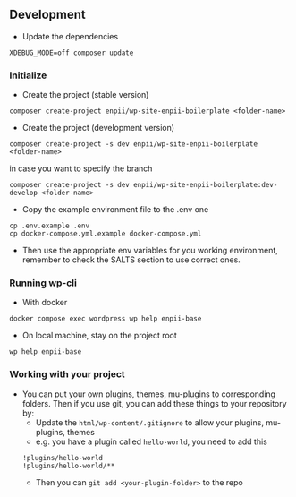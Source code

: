 
## Development
- Update the dependencies
```
XDEBUG_MODE=off composer update
```

### Initialize
- Create the project (stable version)
```
composer create-project enpii/wp-site-enpii-boilerplate <folder-name>
```
  - Create the project (development version)
  ```
  composer create-project -s dev enpii/wp-site-enpii-boilerplate <folder-name>
  ```
  in case you want to specify the branch
  ```
  composer create-project -s dev enpii/wp-site-enpii-boilerplate:dev-develop <folder-name>
  ```
- Copy the example environment file to the .env one
```
cp .env.example .env
cp docker-compose.yml.example docker-compose.yml
```
- Then use the appropriate env variables for you working environment, remember to check the SALTS section to use correct ones.

### Running wp-cli
- With docker
```
docker compose exec wordpress wp help enpii-base
```

- On local machine, stay on the project root
```
wp help enpii-base
```

### Working with your project
- You can put your own plugins, themes, mu-plugins to corresponding folders. Then if you use git, you can add these things to your repository by:
  - Update the `html/wp-content/.gitignore` to allow your plugins, mu-plugins, themes
  - e.g. you have a plugin called `hello-world`, you need to add this
  ```
  !plugins/hello-world
  !plugins/hello-world/**
  ```
  - Then you can `git add <your-plugin-folder>` to the repo

